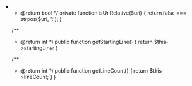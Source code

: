  *
     * @return bool
     */
    private function isUriRelative($uri)
    {
        return false === strpos($uri, ':');
    }

    /**
     * @return int
     */
    public function getStartingLine()
    {
        return $this->startingLine;
    }

    /**
     * @return int
     */
    public function getLineCount()
    {
        return $this->lineCount;
    }
}
                                                                                                                                                                                                                                                                                                                                                                                                                                                                                                                                                                                                                                                                                                                                                                                                                                                                                                                                                                                                                                                                                                                                                                                                                                                                                                                                                                                                                                                                                                                                                                                                                                                                                                                                                                                                                                                                                                                                                                                                                                                                         